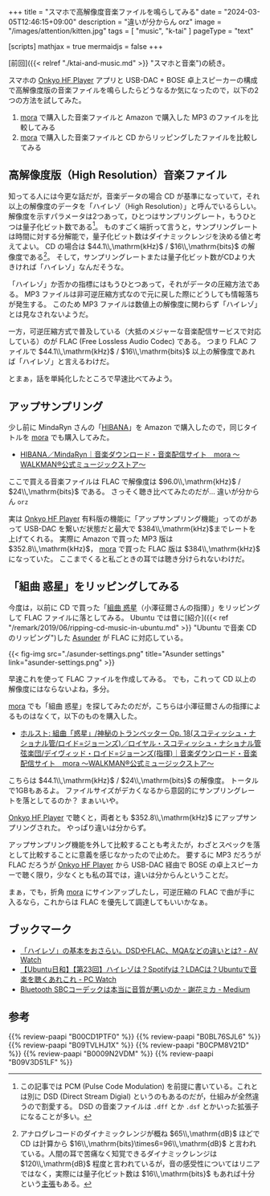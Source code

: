+++
title = "スマホで高解像度音楽ファイルを鳴らしてみる"
date =  "2024-03-05T12:46:15+09:00"
description = "違いが分からん orz"
image = "/images/attention/kitten.jpg"
tags = [ "music", "k-tai" ]
pageType = "text"

[scripts]
  mathjax = true
  mermaidjs = false
+++

[前回]({{< relref "./ktai-and-music.md" >}} "スマホと音楽")の続き。

スマホの [Onkyo HF Player] アプリと USB-DAC + BOSE 卓上スピーカーの構成で高解像度版の音楽ファイルを鳴らしたらどうなるか気になったので，以下の2つの方法を試してみた。

1. [mora] で購入した音楽ファイルと Amazon で購入した MP3 のファイルを比較してみる
2. [mora] で購入した音楽ファイルと CD からリッピングしたファイルを比較してみる

## 高解像度版（High Resolution）音楽ファイル

知ってる人には今更な話だが，音楽データの場合 CD が基準になっていて，それ以上の解像度のデータを「ハイレゾ（High Resolution）」と呼んでいるらしい。
解像度を示すパラメータは2つあって，ひとつはサンプリングレート，もうひとつは量子化ビット数である[^pcm1]。
ものすごく端折って言うと，サンプリングレートは時間に対する分解能で，量子化ビット数はダイナミックレンジを決める値と考えてよい。
CD の場合は $44.1\\,\mathrm{kHz}$ / $16\\,\mathrm{bits}$ の解像度である[^db1]。
そして，サンプリングレートまたは量子化ビット数がCDより大きければ「ハイレゾ」なんだそうな。

[^pcm1]: この記事では PCM (Pulse Code Modulation) を前提に書いている。これとは別に DSD (Direct Stream Digial) というのもあるのだが，仕組みが全然違うので割愛する。 DSD の音楽ファイルは `.dff` とか `.dsf` とかいった拡張子になることが多い。

[^db1]: アナログレコードのダイナミックレンジが概ね $65\\,\mathrm{dB}$ ほどで CD は計算から $16\\,\mathrm{bits}\times6=96\\,\mathrm{dB}$ と言われている。人間の耳で苦痛なく知覚できるダイナミックレンジは $120\\,\mathrm{dB}$ 程度と言われているが，音の感受性についてはリニアではなく，実際には量子化ビット数は $16\\,\mathrm{bits}$ もあれば十分という[主張](https://qiita.com/keiya/items/c994c200e8b38b6c7935 "なぜハイレゾは「バカげている」のか #DSP - Qiita")もある。

「ハイレゾ」か否かの指標にはもうひとつあって，それがデータの圧縮方法である。
MP3 ファイルは非可逆圧縮方式なので元に戻した際にどうしても情報落ちが発生する。
このため MP3 ファイルは数値上の解像度に関わらず「ハイレゾ」とは見なされないようだ。

一方，可逆圧縮方式で普及している（大抵のメジャーな音楽配信サービスで対応している）のが FLAC (Free Lossless Audio Codec) である。
つまり FLAC ファイルで $44.1\\,\mathrm{kHz}$ / $16\\,\mathrm{bits}$ 以上の解像度であれば「ハイレゾ」と言えるわけだ。

とまぁ，話を単純化したところで早速比べてみよう。

## アップサンプリング

少し前に MindaRyn さんの「[HIBANA](https://www.amazon.co.jp/dp/B0CPM8V21D?tag=baldandersinf-22&linkCode=ogi&th=1&psc=1)」を Amazon で購入したので，同じタイトルを [mora] でも購入してみた。

- [HIBANA／MindaRyn｜音楽ダウンロード・音楽配信サイト　mora ～WALKMAN®公式ミュージックストア～](https://mora.jp/package/43000100/LAXX24518B00Z_96/)

ここで買える音楽ファイルは FLAC で解像度は $96.0\\,\mathrm{kHz}$ / $24\\,\mathrm{bits}$ である。
さっそく聴き比べてみたのだが... 違いが分からん `orz`

実は [Onkyo HF Player] 有料版の機能に「アップサンプリング機能」ってのがあって USB-DAC を繋いだ状態だと最大で $384\\,\mathrm{kHz}$までレートを上げてくれる。
実際に Amazon で買った MP3 版は $352.8\\,\mathrm{kHz}$， [mora] で買った FLAC 版は $384\\,\mathrm{kHz}$ になっていた。
ここまでくると私ごときの耳では聴き分けられないわけだ。

## 「組曲 惑星」をリッピングしてみる

今度は，以前に CD で買った「[組曲 惑星](https://www.amazon.co.jp/dp/B0009N2VDM?tag=baldandersinf-22&linkCode=ogi&th=1&psc=1)（小澤征爾さんの指揮）」をリッピングして FLAC ファイルに落としてみる。
Ubuntu では昔に[紹介]({{< ref "/remark/2019/06/ripping-cd-music-in-ubuntu.md" >}} "Ubuntu で音楽 CD のリッピング")した [Asunder](http://www.littlesvr.ca/asunder/) が FLAC に対応している。

{{< fig-img src="./asunder-settings.png" title="Asunder settings" link="asunder-settings.png" >}}

早速これを使って FLAC ファイルを作成してみる。
でも，これって CD 以上の解像度にはならないよね，多分。

[mora] でも「組曲 惑星」を探してみたのだが，こちらは小澤征爾さんの指揮によるものはなくて，以下のものを購入した。

- [ホルスト: 組曲「惑星」/神秘のトランペッター Op. 18(スコティッシュ・ナショナル管/ロイド=ジョーンズ)／ロイヤル・スコティッシュ・ナショナル管弦楽団/デイヴィッド・ロイド=ジョーンズ(指揮)｜音楽ダウンロード・音楽配信サイト　mora ～WALKMAN®公式ミュージックストア～](https://mora.jp/package/43000069/8555776h/)

こちらは $44.1\\,\mathrm{kHz}$ / $24\\,\mathrm{bits}$ の解像度。
トータルで1GBもあるよ。
ファイルサイズがデカくなるから意図的にサンプリングレートを落としてるのか？ まぁいいや。

[Onkyo HF Player] で聴くと，両者とも $352.8\\,\mathrm{kHz}$ にアップサンプリングされた。
やっぱり違いは分からず。

アップサンプリング機能を外して比較することも考えたが，わざとスペックを落として比較することに意義を感じなかったので止めた。
要するに MP3 だろうが FLAC だろうが [Onkyo HF Player] から USB-DAC 経由で BOSE の卓上スピーカーで聴く限り，少なくとも私の耳では，違いは分からんということだ。

まぁ，でも，折角 [mora] にサインアップしたし，可逆圧縮の FLAC で曲が手に入るなら，これからは FLAC を優先して調達してもいいかなぁ。

## ブックマーク

- [「ハイレゾ」の基本をおさらい。DSDやFLAC、MQAなどの違いとは? - AV Watch](https://av.watch.impress.co.jp/docs/topic/1068831.html)
- [【Ubuntu日和】【第23回】ハイレゾは？Spotifyは？LDACは？Ubuntuで音楽を聴くあれこれ  - PC Watch](https://pc.watch.impress.co.jp/docs/column/ubuntu/1486550.html)
- [Bluetooth SBCコーデックは本当に音質が悪いのか - 謝花ミカ - Medium](https://mikajabana.medium.com/bluetooth-sbc%E3%82%B3%E3%83%BC%E3%83%87%E3%83%83%E3%82%AF%E3%81%AF%E6%9C%AC%E5%BD%93%E3%81%AB%E9%9F%B3%E8%B3%AA%E3%81%8C%E6%82%AA%E3%81%84%E3%81%AE%E3%81%8B-64ef74727bad)

[Onkyo HF Player]: https://www.jp.onkyo.com/support/hfplayer/ "オーディオ&ビジュアル製品情報：Onkyo HF Player"
[mora]: https://mora.jp/ "音楽ダウンロード・音楽配信サイト　mora ～WALKMAN®公式ミュージックストア～"

## 参考

{{% review-paapi "B00CD1PTF0" %}} <!-- BOSE Conpanion 2 -->
{{% review-paapi "B0BL76SJL6" %}} <!-- USB-DAC -->
{{% review-paapi "B09TVLHJ1X" %}} <!-- Shokz OpenRun Mini 骨伝導ヘッドセット -->
{{% review-paapi "B0CPM8V21D" %}} <!-- HIBANA : MindaRyn -->
{{% review-paapi "B0009N2VDM" %}} <!-- ホルスト 組曲 惑星 -->
{{% review-paapi "B09V3D51LF" %}} <!-- ビッグブリッヂの死闘 -->
